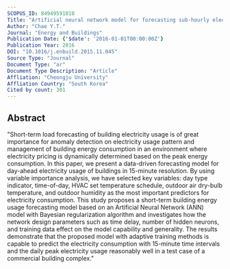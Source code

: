```yaml
---
SCOPUS_ID: 84949591010
Title: "Artificial neural network model for forecasting sub-hourly electricity usage in commercial buildings"
Author: "Chae Y.T."
Journal: "Energy and Buildings"
Publication Date: {'$date': '2016-01-01T00:00:00Z'}
Publication Year: 2016
DOI: "10.1016/j.enbuild.2015.11.045"
Source Type: "Journal"
Document Type: "ar"
Document Type Description: "Article"
Affliation: "Cheongju University"
Affliation Country: "South Korea"
Cited by count: 301
---
```


## Abstract
"Short-term load forecasting of building electricity usage is of great importance for anomaly detection on electricity usage pattern and management of building energy consumption in an environment where electricity pricing is dynamically determined based on the peak energy consumption. In this paper, we present a data-driven forecasting model for day-ahead electricity usage of buildings in 15-minute resolution. By using variable importance analysis, we have selected key variables: day type indicator, time-of-day, HVAC set temperature schedule, outdoor air dry-bulb temperature, and outdoor humidity as the most important predictors for electricity consumption. This study proposes a short-term building energy usage forecasting model based on an Artificial Neural Network (ANN) model with Bayesian regularization algorithm and investigates how the network design parameters such as time delay, number of hidden neurons, and training data effect on the model capability and generality. The results demonstrate that the proposed model with adaptive training methods is capable to predict the electricity consumption with 15-minute time intervals and the daily peak electricity usage reasonably well in a test case of a commercial building complex."

